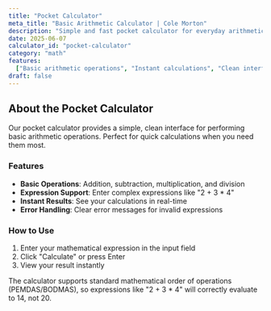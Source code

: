 ```yaml
---
title: "Pocket Calculator"
meta_title: "Basic Arithmetic Calculator | Cole Morton"
description: "Simple and fast pocket calculator for everyday arithmetic operations. Add, subtract, multiply, and divide with ease."
date: 2025-06-07
calculator_id: "pocket-calculator"
category: "math"
features:
  ["Basic arithmetic operations", "Instant calculations", "Clean interface", "Mobile friendly"]
draft: false
---
```


## About the Pocket Calculator

Our pocket calculator provides a simple, clean interface for performing basic arithmetic operations. Perfect for quick calculations when you need them most.

### Features

- **Basic Operations**: Addition, subtraction, multiplication, and division
- **Expression Support**: Enter complex expressions like "2 + 3 \* 4"
- **Instant Results**: See your calculations in real-time
- **Error Handling**: Clear error messages for invalid expressions

### How to Use

1. Enter your mathematical expression in the input field
2. Click "Calculate" or press Enter
3. View your result instantly

The calculator supports standard mathematical order of operations (PEMDAS/BODMAS), so expressions like "2 + 3 \* 4" will correctly evaluate to 14, not 20.

